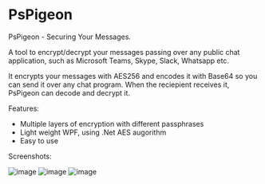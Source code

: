 # PsPigeon

PsPigeon - Securing Your Messages.

A tool to encrypt/decrypt your messages passing over any public chat application, such as Microsoft Teams, Skype, Slack, Whatsapp etc.

It encrypts your messages with AES256 and encodes it with Base64 so you can send it over any chat program. When the reciepient receives it, PsPigeon can decode and decrypt it.

Features:
- Multiple layers of encryption with different passphrases
- Light weight WPF, using .Net AES augorithm
- Easy to use

Screenshots:

![image](https://user-images.githubusercontent.com/57880343/205448513-85701f59-37ab-4578-8ae3-e24cde2c419a.png)
![image](https://user-images.githubusercontent.com/57880343/205448943-a2c0df48-4f33-4e9c-ac15-a3ad9dec942a.png)
![image](https://user-images.githubusercontent.com/57880343/205448965-1268947c-a6a5-401f-ad0a-5396d3f58c50.png)
